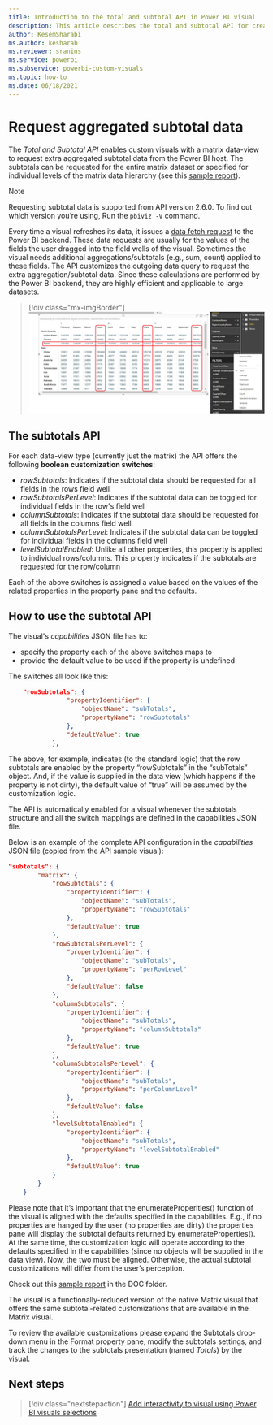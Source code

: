 ```yaml
---
title: Introduction to the total and subtotal API in Power BI visual
description: This article describes the total and subtotal API for creating Power BI visuals.
author: KesemSharabi
ms.author: kesharab
ms.reviewer: sranins
ms.service: powerbi
ms.subservice: powerbi-custom-visuals
ms.topic: how-to
ms.date: 06/18/2021
---
```


# Request aggregated subtotal data

The *Total and Subtotal API* enables custom visuals with a matrix data-view to request extra aggregated subtotal data from the Power BI host. The subtotals can be requested for the entire matrix dataset or specified for individual levels of the matrix data hierarchy (see this [sample report](https://github.com/microsoft/Powerbi-Visuals-SampleMatrix/tree/master/doc)).

>[!NOTE]
>Requesting subtotal data is supported from API version 2.6.0. To find out which version you’re using, Run the `pbiviz -V` command.

Every time a visual refreshes its data, it issues a [data fetch request](fetch-more-data.md) to the Power BI backend. These data requests are usually for the values of the fields the user dragged into the field wells of the visual. Sometimes the visual needs additional aggregations/subtotals (e.g., sum, count) applied to these fields. The API customizes the outgoing data query to request the extra aggregation/subtotal data. Since these calculations are performed by the Power BI backend, they are highly efficient and applicable to large datasets.

> [!div class="mx-imgBorder"]
>![Screenshot of visual with subtotals row and columns highlighted.](media/total-subtotal-api/subtotal-visual-results.png)

## The subtotals API

For each data-view type (currently just the matrix) the API offers the following **boolean customization switches**:

* *rowSubtotals*: Indicates if the subtotal data should be requested for all fields in the rows field well
* *rowSubtotalsPerLevel*: Indicates if the subtotal data can be toggled for individual fields in the row's field well
* *columnSubtotals*: Indicates if the subtotal data should be requested for all fields in the columns field well
* *columnSubtotalsPerLevel*: Indicates if the subtotal data can be toggled for individual fields in the columns field well
* *levelSubtotalEnabled*: Unlike all other properties, this property is applied to individual rows/columns. This property indicates if the subtotals are requested for the row/column

Each of the above switches is assigned a value based on the values of the related properties in the property pane and the defaults.

## How to use the subtotal API

The visual's *capabilities* JSON file has to:

* specify the property each of the above switches maps to
* provide the default value to be used if the property is undefined

The switches all look like this:

```json
    "rowSubtotals": { 
                "propertyIdentifier": { 
                    "objectName": "subTotals", 
                    "propertyName": "rowSubtotals" 
                }, 
                "defaultValue": true 
            },
```

The above, for example, indicates (to the standard logic) that the row subtotals are enabled by the property “rowSubtotals” in the “subTotals” object. And, if the value is supplied in the data view (which happens if the property is not dirty), the default value of “true” will be assumed by the customization logic.

The API is automatically enabled for a visual whenever the subtotals structure and all the switch mappings are defined in the capabilities JSON file.

Below is an example of the complete API configuration in the *capabilities* JSON file (copied from the API sample visual):

```json
"subtotals": { 
        "matrix": { 
            "rowSubtotals": { 
                "propertyIdentifier": { 
                    "objectName": "subTotals", 
                    "propertyName": "rowSubtotals" 
                }, 
                "defaultValue": true 
            }, 
            "rowSubtotalsPerLevel": { 
                "propertyIdentifier": { 
                    "objectName": "subTotals", 
                    "propertyName": "perRowLevel" 
                }, 
                "defaultValue": false 
            }, 
            "columnSubtotals": { 
                "propertyIdentifier": { 
                    "objectName": "subTotals", 
                    "propertyName": "columnSubtotals" 
                }, 
                "defaultValue": true 
            }, 
            "columnSubtotalsPerLevel": { 
                "propertyIdentifier": { 
                    "objectName": "subTotals", 
                    "propertyName": "perColumnLevel" 
                }, 
                "defaultValue": false 
            }, 
            "levelSubtotalEnabled": { 
                "propertyIdentifier": { 
                    "objectName": "subTotals", 
                    "propertyName": "levelSubtotalEnabled" 
                }, 
                "defaultValue": true 
            } 
        } 
    }
```

Please note that it’s important that the enumerateProperities() function of the visual is aligned with the defaults specified in the capabilities. E.g., if no properties are hanged by the user (no properties are dirty) the properties pane will display the subtotal defaults returned by enumerateProperties(). At the same time, the customization logic will operate according to the defaults specified in the capabilities (since no objects will be supplied in the data view). Now, the two must be aligned. Otherwise, the actual subtotal customizations will differ from the user’s perception.

Check out this [sample report](https://github.com/Microsoft/Powerbi-Visuals-SampleMatrix) in the DOC folder.

The visual is a functionally-reduced version of the native Matrix visual that offers the same subtotal-related customizations that are available in the Matrix visual.

To review the available customizations please expand the Subtotals drop-down menu in the Format property pane, modify the subtotals settings, and track the changes to the subtotals presentation (named *Totals*) by the visual.

## Next steps

>[!div class="nextstepaction"]
>[Add interactivity to visual using Power BI visuals selections](selection-api.md)